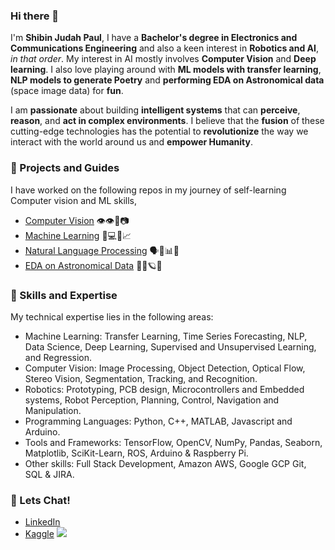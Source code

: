 ### Hi there 👋
I'm **Shibin Judah Paul**, I have a **Bachelor's degree in Electronics and Communications Engineering** and also a keen interest in **Robotics and AI**, _in that order_. My interest in AI mostly involves **Computer Vision** and **Deep learning**. I also love playing around with **ML models with transfer learning**, **NLP models to generate Poetry** and **performing EDA on Astronomical data** (space image data) for **fun**.

I am **passionate** about building **intelligent systems** that can **perceive**, **reason**, and **act in complex environments**. I believe that the **fusion** of these cutting-edge technologies has the potential to **revolutionize** the way we interact with the world around us and **empower Humanity**.

### 🔭 Projects and Guides 

I have worked on the following repos in my journey of self-learning Computer vision and ML skills,
* [Computer Vision](https://github.com/shibinjudahpaul/OpenCV-Projects) 👁️👁️🤖📷 
* [Machine Learning](https://github.com/shibinjudahpaul/Machine-and-Deep-Learning-Projects) 🧠💻🤖📈
* [Natural Language Processing](https://github.com/shibinjudahpaul/NLP-Projects) 🗣️💬📊🤖
* [EDA on Astronomical Data](https://github.com/shibinjudahpaul/SpaceImageDataProcessing-Projects) 🌌🔭🪐✨


### :wrench: Skills and Expertise 

My technical expertise lies in the following areas:
* Machine Learning: Transfer Learning, Time Series Forecasting, NLP, Data Science, Deep Learning, Supervised and Unsupervised Learning, and Regression.
* Computer Vision: Image Processing, Object Detection, Optical Flow, Stereo Vision, Segmentation, Tracking, and Recognition.
* Robotics: Prototyping, PCB design, Microcontrollers and Embedded systems, Robot Perception, Planning, Control, Navigation and Manipulation.
* Programming Languages: Python, C++, MATLAB, Javascript and Arduino.
* Tools and Frameworks: TensorFlow, OpenCV, NumPy, Pandas, Seaborn, Matplotlib, SciKit-Learn, ROS, Arduino & Raspberry Pi.
* Other skills:  Full Stack Development, Amazon AWS, Google GCP Git, SQL & JIRA.

### :speech_balloon: Lets Chat!
* [LinkedIn](https://www.linkedin.com/in/shibinjudahpaul/)
* [Kaggle](https://www.kaggle.com/shibinjudah)
![](https://komarev.com/ghpvc/?username=your-github-username&color=green)
